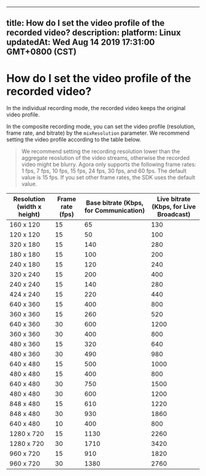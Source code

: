 
---
title: How do I set the video profile of the recorded video?
description: 
platform: Linux
updatedAt: Wed Aug 14 2019 17:31:00 GMT+0800 (CST)
---
# How do I set the video profile of the recorded video?
In the individual recording mode, the recorded video keeps the original video profile.

In the composite recording mode, you can set the video profile (resolution, frame rate, and bitrate) by the `mixResolution` parameter. We recommend setting the video profile according to the table below.

> We recommend setting the recording resolution lower than the aggregate reoslution of the video streams, otherwise the recorded video might be blurry.
> Agora only supports the following frame rates: 1 fps, 7 fps, 10 fps, 15 fps, 24 fps, 30 fps, and 60 fps. The default value is 15 fps. If you set other frame rates, the SDK uses the default value.

| Resolution (width x height) | Frame rate (fps) | Base bitrate (Kbps, for Communication) | Live bitrate (Kbps, for Live Broadcast) |
| --------------------------- | ---------------- | -------------------------------------- | --------------------------------------- |
| 160 x 120                   | 15               | 65                                     | 130                                     |
| 120 x 120                   | 15               | 50                                     | 100                                     |
| 320 x 180                   | 15               | 140                                    | 280                                     |
| 180 x 180                   | 15               | 100                                    | 200                                     |
| 240 x 180                   | 15               | 120                                    | 240                                     |
| 320 x 240                   | 15               | 200                                    | 400                                     |
| 240 x 240                   | 15               | 140                                    | 280                                     |
| 424 x 240                   | 15               | 220                                    | 440                                     |
| 640 x 360                   | 15               | 400                                    | 800                                     |
| 360 x 360                   | 15               | 260                                    | 520                                     |
| 640 x 360                   | 30               | 600                                    | 1200                                    |
| 360 x 360                   | 30               | 400                                    | 800                                     |
| 480 x 360                   | 15               | 320                                    | 640                                     |
| 480 x 360                   | 30               | 490                                    | 980                                     |
| 640 x 480                   | 15               | 500                                    | 1000                                    |
| 480 x 480                   | 15               | 400                                    | 800                                     |
| 640 x 480                   | 30               | 750                                    | 1500                                    |
| 480 x 480                   | 30               | 600                                    | 1200                                    |
| 848 x 480                   | 15               | 610                                    | 1220                                    |
| 848 x 480                   | 30               | 930                                    | 1860                                    |
| 640 x 480                   | 10               | 400                                    | 800                                     |
| 1280 x 720                  | 15               | 1130                                   | 2260                                    |
| 1280 x 720                  | 30               | 1710                                   | 3420                                    |
| 960 x 720                   | 15               | 910                                    | 1820                                    |
| 960 x 720                   | 30               | 1380                                   | 2760                                    |
